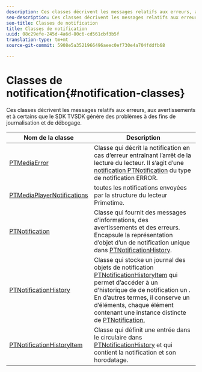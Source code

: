 ```yaml
---
description: Ces classes décrivent les messages relatifs aux erreurs, aux avertissements et à certains   que le SDK TVSDK génère des problèmes à des fins de journalisation et de débogage.
seo-description: Ces classes décrivent les messages relatifs aux erreurs, aux avertissements et à certains   que le SDK TVSDK génère des problèmes à des fins de journalisation et de débogage.
seo-title: Classes de notification
title: Classes de notification
uuid: 08c29efe-245d-4a6d-80c6-cd561cbf3b5f
translation-type: tm+mt
source-git-commit: 5908e5a3521966496aeec0ef730e4a704fddfb68

---
```



# Classes de notification{#notification-classes}

Ces classes décrivent les messages relatifs aux erreurs, aux avertissements et à certains   que le SDK TVSDK génère des problèmes à des fins de journalisation et de débogage.

| Nom de la classe | Description |
|---|---|
| [PTMediaError](https://help.adobe.com/en_US/primetime/api/psdk/appledoc/Classes/PTMediaError.html) | Classe qui décrit la notification en cas d’erreur entraînant l’arrêt de la lecture du lecteur. Il s’agit d’une [notification PTNotification](https://help.adobe.com/en_US/primetime/api/psdk/appledoc/Classes/PTNotification.html) du type de notification ERROR. |
| [PTMediaPlayerNotifications](https://help.adobe.com/en_US/primetime/api/psdk/appledoc/Classes/PTMediaPlayerNotifications.html) | toutes les notifications envoyées par la structure du lecteur Primetime. |
| [PTNotification](https://help.adobe.com/en_US/primetime/api/psdk/appledoc/Classes/PTNotification.html) | Classe qui fournit des messages d’informations, des avertissements et des erreurs. Encapsule la représentation d’objet d’un de notification unique dans [PTNotificationHistory](https://help.adobe.com/en_US/primetime/api/psdk/appledoc/Classes/PTNotificationHistory.html). |
| [PTNotificationHistory](https://help.adobe.com/en_US/primetime/api/psdk/appledoc/Classes/PTNotificationHistory.html) | Classe qui stocke un journal des objets de notification [PTNotificationHistoryItem](https://help.adobe.com/en_US/primetime/api/psdk/appledoc/Classes/PTNotificationHistoryItem.html) qui permet d’accéder à un d’historique de  de notification un . En d’autres termes, il conserve un  d’éléments, chaque élément contenant une instance distincte de [PTNotification.](https://help.adobe.com/en_US/primetime/api/psdk/appledoc/Classes/PTNotification.html) |
| [PTNotificationHistoryItem](https://help.adobe.com/en_US/primetime/api/psdk/appledoc/Classes/PTNotificationHistoryItem.html) | Classe qui définit une entrée dans le circulaire dans [PTNotificationHistory](https://help.adobe.com/en_US/primetime/api/psdk/appledoc/Classes/PTNotificationHistory.html) et qui contient la notification et son horodatage. |

